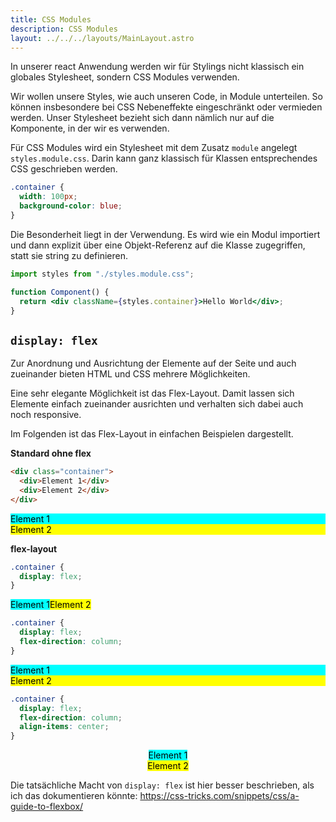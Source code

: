 ```yaml
---
title: CSS Modules
description: CSS Modules
layout: ../../../layouts/MainLayout.astro
---
```


In unserer react Anwendung werden wir für Stylings nicht klassisch ein globales Stylesheet,
sondern CSS Modules verwenden.

Wir wollen unsere Styles, wie auch unseren Code, in Module unterteilen. So können insbesondere bei CSS
Nebeneffekte eingeschränkt oder vermieden werden. Unser Stylesheet bezieht sich dann nämlich nur auf die Komponente,
in der wir es verwenden.

Für CSS Modules wird ein Stylesheet mit dem Zusatz `module` angelegt `styles.module.css`.
Darin kann ganz klassisch für Klassen entsprechendes CSS geschrieben werden.

```css
.container {
  width: 100px;
  background-color: blue;
}
```

Die Besonderheit liegt in der Verwendung. Es wird wie ein Modul importiert und dann explizit über eine Objekt-Referenz
auf die Klasse zugegriffen, statt sie string zu definieren.

```jsx
import styles from "./styles.module.css";

function Component() {
  return <div className={styles.container}>Hello World</div>;
}
```

## `display: flex`

Zur Anordnung und Ausrichtung der Elemente auf der Seite und auch zueinander bieten HTML und CSS mehrere Möglichkeiten.

Eine sehr elegante Möglichkeit ist das Flex-Layout. Damit lassen sich Elemente einfach zueinander ausrichten und verhalten
sich dabei auch noch responsive.

Im Folgenden ist das Flex-Layout in einfachen Beispielen dargestellt.

**Standard ohne flex**

```html
<div class="container">
  <div>Element 1</div>
  <div>Element 2</div>
</div>
```

<div>
  <div style="background-color: cyan; color: black;">Element 1</div>
  <div style="background-color: yellow; color: black;">Element 2</div>
</div>

**flex-layout**

```css
.container {
  display: flex;
}
```

<div style="display: flex">
  <div style="background-color: cyan; color: black;">Element 1</div>
  <div style="background-color: yellow; color: black;">Element 2</div>
</div>

```css
.container {
  display: flex;
  flex-direction: column;
}
```

<div style="display: flex; flex-direction: column;">
  <div style="background-color: cyan; color: black;">Element 1</div>
  <div style="background-color: yellow; color: black;">Element 2</div>
</div>

```css
.container {
  display: flex;
  flex-direction: column;
  align-items: center;
}
```

<div style="display: flex; flex-direction: column; align-items: center;">
  <div style="background-color: cyan; color: black;">Element 1</div>
  <div style="background-color: yellow; color: black;">Element 2</div>
</div>

Die tatsächliche Macht von `display: flex` ist hier besser beschrieben, als ich das dokumentieren könnte:
https://css-tricks.com/snippets/css/a-guide-to-flexbox/
